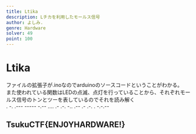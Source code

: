 ```yaml
---
title: Ltika
description: Lチカを利用したモールス信号
author: よしみ.
genre: Hardware
solver: 49
point: 100
---
```


# Ltika 
ファイルの拡張子が.inoなのでarduinoのソースコードということがわかる。  
また使われている関数はLEDの点滅、点灯を行っていることから、それぞれモールス信号のトンとツーを表しているのでそれを読み解く  
. -. .--- ----- -.-- .... .- .-. -.. .-- .- .-. . -.-.--      
## TsukuCTF{ENJ0YHARDWARE!}